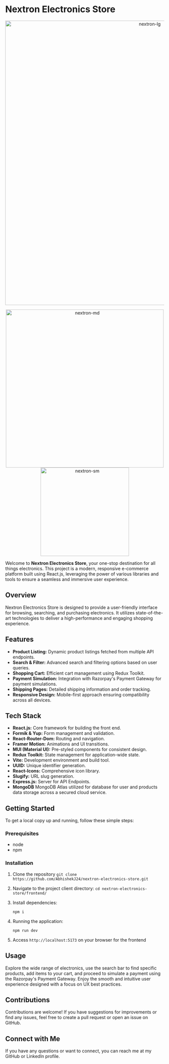 # Nextron Electronics Store
<div align="center">
<img src="https://github.com/AbhishekJ24/nextron-electronics-store/assets/90437046/9fec5e71-897d-44c5-a09c-3bb1f4a9cb87" alt="nextron-lg" align="center" width="900"/>

<img src="https://github.com/AbhishekJ24/nextron-electronics-store/assets/90437046/b9ac0e29-e834-444a-b079-e270f9d368df" alt="nextron-md" align="center" width="500"/> <img src="https://github.com/AbhishekJ24/nextron-electronics-store/assets/90437046/c86c1901-46ea-491d-aa7c-49f9b9ed7a89" alt="nextron-sm" align="center" width="280"/>
</div>

Welcome to **Nextron Electronics Store**, your one-stop destination for all things electronics. This project is a modern, responsive e-commerce platform built using React.js, leveraging the power of various libraries and tools to ensure a seamless and immersive user experience.

## Overview
Nextron Electronics Store is designed to provide a user-friendly interface for browsing, searching, and purchasing electronics. It utilizes state-of-the-art technologies to deliver a high-performance and engaging shopping experience.

## Features
- **Product Listing:** Dynamic product listings fetched from multiple API endpoints.
- **Search & Filter:** Advanced search and filtering options based on user queries.
- **Shopping Cart:** Efficient cart management using Redux Toolkit.
- **Payment Simulation:** Integration with Razorpay's Payment Gateway for payment simulations.
- **Shipping Pages:** Detailed shipping information and order tracking.
- **Responsive Design:** Mobile-first approach ensuring compatibility across all devices.

## Tech Stack

- **React.js:** Core framework for building the front end.
- **Formik & Yup:** Form management and validation.
- **React-Router-Dom:** Routing and navigation.
- **Framer Motion:** Animations and UI transitions.
- **MUI (Material UI):** Pre-styled components for consistent design.
- **Redux Toolkit:** State management for application-wide state.
- **Vite:** Development environment and build tool.
- **UUID:** Unique identifier generation.
- **React-Icons:** Comprehensive icon library.
- **Slugify:** URL slug generation.
- **Express.js:** Server for API Endpoints.
- **MongoDB** MongoDB Atlas utilized for database for user and products data storage across a secured cloud service.

## Getting Started

To get a local copy up and running, follow these simple steps:

### Prerequisites

- node
- npm

### Installation

1. Clone the repository
   ```git clone https://github.com/AbhishekJ24/nextron-electronics-store.git```

2. Navigate to the project client directory:
   ```cd nextron-electronics-store/frontend/```

3. Install dependencies:
   
   ```npm i```

4. Running the application:

   ```npm run dev```

5. Access ```http://localhost:5173``` on your browser for the frontend

## Usage
Explore the wide range of electronics, use the search bar to find specific products, add items to your cart, and proceed to simulate a payment using the Razorpay's Payment Gateway. Enjoy the smooth and intuitive user experience designed with a focus on UX best practices.

## Contributions
Contributions are welcome! If you have suggestions for improvements or find any issues, feel free to create a pull request or open an issue on GitHub.

## Connect with Me
If you have any questions or want to connect, you can reach me at my GitHub or LinkedIn profile.

